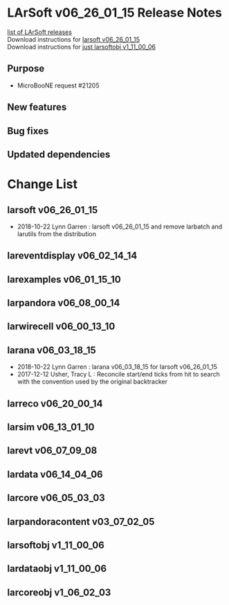 # LArSoft v06_26_01_15 Release Notes



[list of LArSoft releases](LArSoft_release_list)  
Download instructions for [larsoft v06_26_01_15](https://scisoft.fnal.gov/scisoft/bundles/larsoft/v06_26_01_15/larsoft-v06_26_01_15.html)  
Download instructions for [just larsoftobj v1_11_00_06](https://scisoft.fnal.gov/scisoft/bundles/larsoftobj/v1_11_00_06/larsoftobj-v1_11_00_06.html)

## Purpose

-   MicroBooNE request \#21205

## New features

## Bug fixes

## Updated dependencies

# Change List

## larsoft v06_26_01_15

-   2018-10-22 Lynn Garren : larsoft v06_26_01_15 and remove larbatch and larutils from the distribution

## lareventdisplay v06_02_14_14

## larexamples v06_01_15_10

## larpandora v06_08_00_14

## larwirecell v06_00_13_10

## larana v06_03_18_15

-   2018-10-22 Lynn Garren : larana v06_03_18_15 for larsoft v06_26_01_15
-   2017-12-12 Usher, Tracy L : Reconcile start/end ticks from hit to search with the convention used by the original backtracker

## larreco v06_20_00_14

## larsim v06_13_01_10

## larevt v06_07_09_08

## lardata v06_14_04_06

## larcore v06_05_03_03

## larpandoracontent v03_07_02_05

## larsoftobj v1_11_00_06

## lardataobj v1_11_00_06

## larcoreobj v1_06_02_03

